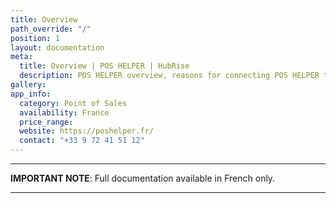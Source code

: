 ```yaml
---
title: Overview
path_override: "/"
position: 1
layout: documentation
meta:
  title: Overview | POS HELPER | HubRise
  description: POS HELPER overview, reasons for connecting POS HELPER to HubRise and summary of integrated features. Synchronise data between your EPOS and your other apps.
gallery:
app_info:
  category: Point of Sales
  availability: France
  price_range:
  website: https://poshelper.fr/
  contact: "+33 9 72 41 51 12"
---
```


---

**IMPORTANT NOTE**: Full documentation available <Link to="/fr/apps/pos-helper" addLocalePrefix={false}>in French only</Link>.

---

